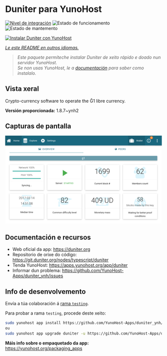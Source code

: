 <!--
NOTA: Este README foi creado automáticamente por <https://github.com/YunoHost/apps/tree/master/tools/readme_generator>
NON debe editarse manualmente.
-->

# Duniter para YunoHost

[![Nivel de integración](https://dash.yunohost.org/integration/duniter.svg)](https://dash.yunohost.org/appci/app/duniter) ![Estado de funcionamento](https://ci-apps.yunohost.org/ci/badges/duniter.status.svg) ![Estado de mantemento](https://ci-apps.yunohost.org/ci/badges/duniter.maintain.svg)

[![Instalar Duniter con YunoHost](https://install-app.yunohost.org/install-with-yunohost.svg)](https://install-app.yunohost.org/?app=duniter)

*[Le este README en outros idiomas.](./ALL_README.md)*

> *Este paquete permíteche instalar Duniter de xeito rápido e doado nun servidor YunoHost.*  
> *Se non usas YunoHost, le a [documentación](https://yunohost.org/install) para saber como instalalo.*

## Vista xeral

Crypto-currency software to operate the Ğ1 libre currency.


**Versión proporcionada:** 1.8.7~ynh2

## Capturas de pantalla

![Captura de pantalla de Duniter](./doc/screenshots/duniter_admin_g1.png)

## Documentación e recursos

- Web oficial da app: <https://duniter.org>
- Repositorio de orixe do código: <https://git.duniter.org/nodes/typescript/duniter>
- Tenda YunoHost: <https://apps.yunohost.org/app/duniter>
- Informar dun problema: <https://github.com/YunoHost-Apps/duniter_ynh/issues>

## Info de desenvolvemento

Envía a túa colaboración á [rama `testing`](https://github.com/YunoHost-Apps/duniter_ynh/tree/testing).

Para probar a rama `testing`, procede deste xeito:

```bash
sudo yunohost app install https://github.com/YunoHost-Apps/duniter_ynh/tree/testing --debug
ou
sudo yunohost app upgrade duniter -u https://github.com/YunoHost-Apps/duniter_ynh/tree/testing --debug
```

**Máis info sobre o empaquetado da app:** <https://yunohost.org/packaging_apps>
